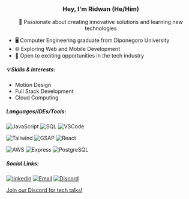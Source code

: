### <p align="center"> Hey, I'm Ridwan (He/Him)</p>

<p align="center">
  🚀 Passionate about creating innovative solutions and learning new technologies
</p>

- 🖥️ Computer Engineering graduate from Diponegoro University
- 🌐 Exploring Web and Mobile Development
- 💼 Open to exciting opportunities in the tech industry

##### 💡 Skills & Interests:
- Motion Design
- Full Stack Development
- Cloud Computing


##### Languages/IDEs/Tools:
![JavaScript](https://img.shields.io/badge/-JavaScript-black?style=flat-square&logo=javascript)
![SQL](https://img.shields.io/badge/-SQL-black?style=flat-square&logo=mysql)
![VSCode](https://img.shields.io/badge/-VSCode-black?style=flat-square&logo=visualstudiocode)

![Tailwind](https://img.shields.io/badge/-Tailwind-black?style=flat-square&logo=tailwindcss)
![GSAP](https://img.shields.io/badge/-GSAP-black?style=flat-square&logo=greensock)
![React](https://img.shields.io/badge/-React-black?style=flat-square&logo=react)

![AWS](https://img.shields.io/badge/-AWS-black?style=flat-square&logo=amazon)
![Express](https://img.shields.io/badge/-Express-black?style=flat-square&logo=express)
![PostgreSQL](https://img.shields.io/badge/-PostgreSQL-black?style=flat-square&logo=postgresql)

##### Social Links:

[![linkedin](https://img.shields.io/badge/-linkedin-424549?style=flat-square&logo=linkedin)](https://www.linkedin.com/in/mmadwn/)
[![Email](https://img.shields.io/badge/-Email-424549?style=flat-square&logo=gmail)](mailto:muh.rdwan.u@gmail.com)
[![Discord](https://img.shields.io/badge/-Discord-424549?style=flat-square&logo=discord)](https://discord.com/users/357946202672726016)


<p>
  <a href="https://discord.gg/mu9dXrUfS3">Join our Discord for tech talks!</a>
</p>

